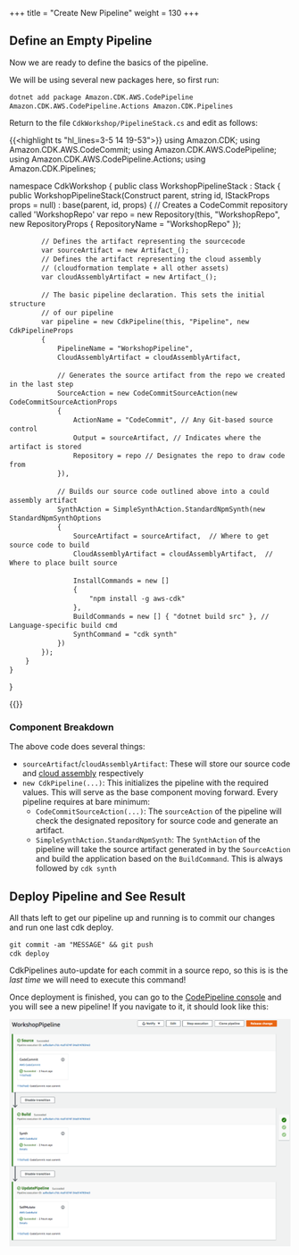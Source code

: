 +++
title = "Create New Pipeline"
weight = 130
+++

## Define an Empty Pipeline
Now we are ready to define the basics of the pipeline.

We will be using several new packages here, so first run:
```
dotnet add package Amazon.CDK.AWS.CodePipeline Amazon.CDK.AWS.CodePipeline.Actions Amazon.CDK.Pipelines
```

Return to the file `CdkWorkshop/PipelineStack.cs` and edit as follows:

{{<highlight ts "hl_lines=3-5 14 19-53">}}
using Amazon.CDK;
using Amazon.CDK.AWS.CodeCommit;
using Amazon.CDK.AWS.CodePipeline;
using Amazon.CDK.AWS.CodePipeline.Actions;
using Amazon.CDK.Pipelines;

namespace CdkWorkshop
{
    public class WorkshopPipelineStack : Stack
    {
        public WorkshopPipelineStack(Construct parent, string id, IStackProps props = null) : base(parent, id, props)
        {
            // Creates a CodeCommit repository called 'WorkshopRepo'
            var repo = new Repository(this, "WorkshopRepo", new RepositoryProps
            {
                RepositoryName = "WorkshopRepo"
            });

            // Defines the artifact representing the sourcecode
            var sourceArtifact = new Artifact_();
            // Defines the artifact representing the cloud assembly 
            // (cloudformation template + all other assets)
            var cloudAssemblyArtifact = new Artifact_();

            // The basic pipeline declaration. This sets the initial structure
            // of our pipeline
            var pipeline = new CdkPipeline(this, "Pipeline", new CdkPipelineProps
            {
                PipelineName = "WorkshopPipeline",
                CloudAssemblyArtifact = cloudAssemblyArtifact,

                // Generates the source artifact from the repo we created in the last step
                SourceAction = new CodeCommitSourceAction(new CodeCommitSourceActionProps
                {
                    ActionName = "CodeCommit", // Any Git-based source control
                    Output = sourceArtifact, // Indicates where the artifact is stored
                    Repository = repo // Designates the repo to draw code from
                }),

                // Builds our source code outlined above into a could assembly artifact
                SynthAction = SimpleSynthAction.StandardNpmSynth(new StandardNpmSynthOptions
                {
                    SourceArtifact = sourceArtifact,  // Where to get source code to build
                    CloudAssemblyArtifact = cloudAssemblyArtifact,  // Where to place built source

                    InstallCommands = new [] 
                    {
                        "npm install -g aws-cdk"
                    },
                    BuildCommands = new [] { "dotnet build src" }, // Language-specific build cmd
                    SynthCommand = "cdk synth"
                })
            });
        }
    }
}

{{</highlight>}}

### Component Breakdown
The above code does several things:

* `sourceArtifact`/`cloudAssemblyArtifact`: These will store our source code and [cloud assembly](https://docs.aws.amazon.com/cdk/latest/guide/apps.html#apps_cloud_assembly) respectively
* `new CdkPipeline(...)`: This initializes the pipeline with the required values. This will serve as the base component moving forward. Every pipeline requires at bare minimum:
    * `CodeCommitSourceAction(...)`: The `sourceAction` of the pipeline will check the designated repository for source code and generate an artifact.
    * `SimpleSynthAction.StandardNpmSynth`: The `SynthAction` of the pipeline will take the source artifact generated in by the `SourceAction` and build the application based on the `BuildCommand`. This is always followed by `cdk synth`

## Deploy Pipeline and See Result
All thats left to get our pipeline up and running is to commit our changes and run one last cdk deploy. 

```
git commit -am "MESSAGE" && git push
cdk deploy
```

CdkPipelines auto-update for each commit in a source repo, so this is is the *last time* we will need to execute this command!

Once deployment is finished, you can go to the [CodePipeline console](https://console.aws.amazon.com/codesuite/codepipeline/pipelines) and you will see a new pipeline! If you navigate to it, it should look like this:

![](./pipeline-init.png)
